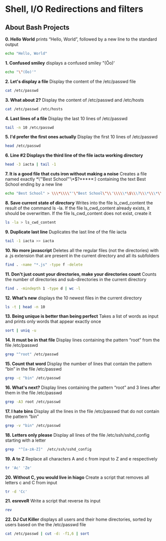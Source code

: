 # Shell, I/O Redirections and filters
## About Bash Projects
**0. Hello World**
prints “Hello, World”, followed by a new line to the standard output
```bash
echo "Hello, World"
```

**1. Confused smiley**
displays a confused smiley "(Ôo)'
```bash
echo "\"(Ôo)'"
```

**2. Let's display a file**
Display the content of the /etc/passwd file
```bash
cat /etc/passwd
```

**3. What about 2?**
Display the content of /etc/passwd and /etc/hosts
```bash
cat /etc/passwd /etc/hosts
```

**4. Last lines of a file**
Display the last 10 lines of /etc/passwd
```bash
tail -n 10 /etc/passwd
```

**5. I'd prefer the first ones actually**
Display the first 10 lines of /etc/passwd
```bash
head /etc/passwd 
```

**6. Line #2
Displays the third line of the file iacta working directory**
```bash
head -3 iacta | tail -1 
```

**7. It is a good file that cuts iron without making a noise**
Creates a file named exactly \*\\'"Best School"\'\\*$\?\*\*\*\*\*:) containing the text Best School ending by a new line
```bash
echo "Best School" > \\\*\\\\"'\"Best School\"\\'\\\\\*\$\\\?\\\*\\\*\\\*\\\*\\\*\:\)
```

**8. Save current state of directory**
Writes into the file ls_cwd_content the result of the command ls -la. If the file ls_cwd_content already exists, it should be overwritten. If the file ls_cwd_content does not exist, create it
```bash
ls -la > ls_cwd_content
```

**9. Duplicate last line**
Duplicates the last line of the file iacta
```bash
tail -1 iacta >> iacta
```

**10. No more javascript**
Deletes all the regular files (not the directories) with a .js extension that are present in the current directory and all its subfolders
```bash
find . -name "*.js" -type f -delete
```

**11. Don't just count your directories, make your directories count**
Counts the number of directories and sub-directories in the current directory
```bash
find . -mindepth 1 -type d | wc -l
```

**12. What’s new**
displays the 10 newest files in the current directory
```bash
ls -t | head -n 10
```
**13. Being unique is better than being perfect**
Takes a list of words as input and prints only words that appear exactly once
```bash
sort | uniq -u
```

**14. It must be in that file**
Display lines containing the pattern “root” from the file /etc/passwd
```bash
grep "^root" /etc/passwd
```

**15. Count that word**
Display the number of lines that contain the pattern “bin” in the file /etc/passwd
```bash
grep -c "bin" /etc/passwd
```

**16. What's next?**
Display lines containing the pattern “root” and 3 lines after them in the file /etc/passwd
```bash
grep -A3 root /etc/passwd
```

**17. I hate bins**
Display all the lines in the file /etc/passwd that do not contain the pattern “bin”
```bash
grep -v "bin" /etc/passwd
```

**18. Letters only please**
Display all lines of the file /etc/ssh/sshd_config starting with a letter
```bash
grep  "^[a-zA-Z]"  /etc/ssh/sshd_config
```

**19. A to Z**
Replace all characters A and c from input to Z and e respectively
```bash
tr 'Ac' 'Ze'
```

**20. Without C, you would live in hiago**
Create a script that removes all letters c and C from input
```bash
tr -d 'Cc'
```

**21. esreveR**
Write a script that reverse its input
```bash
rev
```

**22. DJ Cut Killer**
displays all users and their home directories, sorted by users based on the the /etc/passwd file
```bash
cat /etc/passwd | cut -d: -f1,6 | sort
```
